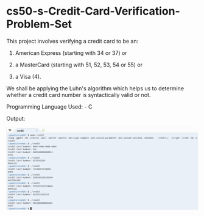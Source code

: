 # cs50-s-Credit-Card-Verification-Problem-Set
This project involves verifying a credit card to be an:

1. American Express (starting with 34 or 37) or

2. a MasterCard (starting with 51, 52, 53, 54 or 55) or

3. a Visa (4).  

We shall be applying the Luhn's algorithm which helps us to determine whether a credit card number is syntactically valid or not.

Programming Language Used: - C

Output:


![alt text](https://github.com/Millennium-stack/cs50-s-Credit-Card-Verification-Problem-Set/blob/master/images/credit.jpg?raw=true)
